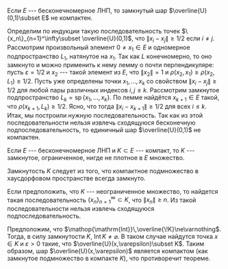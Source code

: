 Если $E$ --- бесконечномерное ЛНП, то замкнутый шар $\overline{U}(0,1)\subset E$ не
компактен.

Определим по индукции такую последовательность точек $\{x_n\}_{n=1}^\infty\subset \overline{U}(0,1)$, что $\lVert x_i-x_j \rVert\geqslant 1/2$ если $i\neq j$. Рассмотрим произвольный элемент $0\ne x_1\in E$ и одномерное подпространство $L_1$,
натянутое на $x_1$. Так как $L$ конечномерно, то оно замкнуто и можно применить к нему лемму о почти перпендикуляре: пусть $\varepsilon= 1/2$ и $x_2$ --- такой элемент из $E$, что $\lVert x_2 \rVert=1$ и $\rho(x_2,x_1)\geqslant\rho(x_2,L_1)\geqslant 1/2$. Пусть уже определены точки $x_1,\ldots,x_k$ со свойством $\lVert x_i-x_j \rVert\geqslant 1/2$ для любой пары различных индексов $i,j\leqslant k$. Рассмотрим замкнутое подпространство $L_{k}=\mathop{\mathrm{sp}}\{x_1,\ldots,x_k\}$. 
По лемме найдётся $x_{k+1}\in E$ такой, что $\rho(x_{k+1},L_k)\geqslant 1/2$. 
Ясно, что тогда $\lVert x_i-x_{k+1} \rVert\geqslant 1/2$ для всех $i\leqslant k$. Итак, мы построили нужную последовательность. 
Так как из этой последовательности нельзя извлечь сходящуюся бесконечную подпоследовательность, то единичный шар $\overline{U}(0,1)$ не компактен.

Если $E$ --- бесконечномерное ЛНП и $K\subset E$ --- компакт, то $K$ --- замкнутое, ограниченное, нигде не плотное в $E$ множество.

Замкнутость $K$ следует из того, что компактное подмножество в хаусдорфовом пространстве всегда замкнуто.

Если предположить, что $K$ --- неограниченное множество, то найдется такая последовательность $\{x_n\}_{n=1}^\infty\subset K$, что $\lVert x_n \rVert\geqslant n$. Из такой последовательности нельзя извлечь сходящуюся подпоследовательность.

Предположим, что $\mathop{\mathrm{Int}}\,\overline{\!K}\ne\varnothing$. 
Тогда, в силу замкнутости $K$, $\mathop{\mathrm{Int}}K\ne\varnothing$. 
В таком случае найдутся точка $x\in K$ и $\varepsilon>0$ такие, что $\overline{U}(x,\varepsilon)\subset K$. 
Таким образом, шар $\overline{U}(x,\varepsilon)$ является компактом (как замкнутое подмножество в компакте $K$), что противоречит теореме.